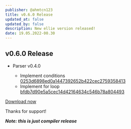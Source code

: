 ```yaml
---
publisher: @ahmtcn123
title: v0.6.0 Release
updated_at: false
updated_by: false
description: New ellie version released!
date: 19.05.2022-00.30
---
```

## v0.6.0 Release

- Parser v0.4.0

  - Implement conditions [0253d6898ed0a1447392652b422cec2759358413](https://github.com/behemehal/Ellie-Language/commit/0253d6898ed0a1447392652b422cec2759358413)
  - Implement for loop [bfdb7d90e5a5cec14d42164634c546b78a804493](https://github.com/behemehal/Ellie-Language/commit/bfdb7d90e5a5cec14d42164634c546b78a804493)

[Download now](https://www.ellie-lang.org/releases.html)

Thanks for support!

***Note: this is just compiler release***
